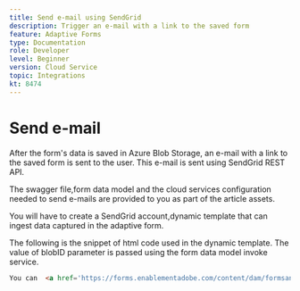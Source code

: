 ```yaml
---
title: Send e-mail using SendGrid
description: Trigger an e-mail with a link to the saved form
feature: Adaptive Forms
type: Documentation
role: Developer
level: Beginner
version: Cloud Service
topic: Integrations
kt: 8474
---
```

# Send e-mail

After the form's data is saved in Azure Blob Storage, an e-mail with a link to the saved form is sent to the user. This e-mail is sent using SendGrid REST API.

The swagger file,form data model and the cloud services configuration needed to send e-mails are provided to you as part of the article assets.

You will have to create a SendGrid account,dynamic template that can ingest data captured in the adaptive form.


The following is the snippet of html code used in the dynamic template. The value of blobID parameter is passed using the form data model invoke service.

```html
You can  <a href='https://forms.enablementadobe.com/content/dam/formsanddocuments/azureportalstorage/creditcardapplication/jcr:content?wcmmode=disabled&ampguid={{blobID}}'>access your application here</a> and complete it.
```


